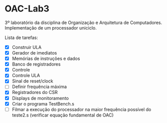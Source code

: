 # OAC-Lab3
 3º laboratório da disciplina de Organização e Arquitetura de Computadores. Implementação de um processador uniciclo.

Lista de tarefas:
- [x] Construir ULA
- [x] Gerador de imediatos
- [x] Memórias de instruções e dados
- [x] Banco de registradores
- [x] Controle
- [x] Controle ULA
- [x] Sinal de reset/clock
- [ ] Definir frequência máxima
- [x] Registradores do CSR
- [x] Displays de monitoramento
- [x] Criar o programa TestBench.s
- [ ] Filmar a execução do processador na maior frequência possível do teste2.s (verificar equação fundamental de OAC)
